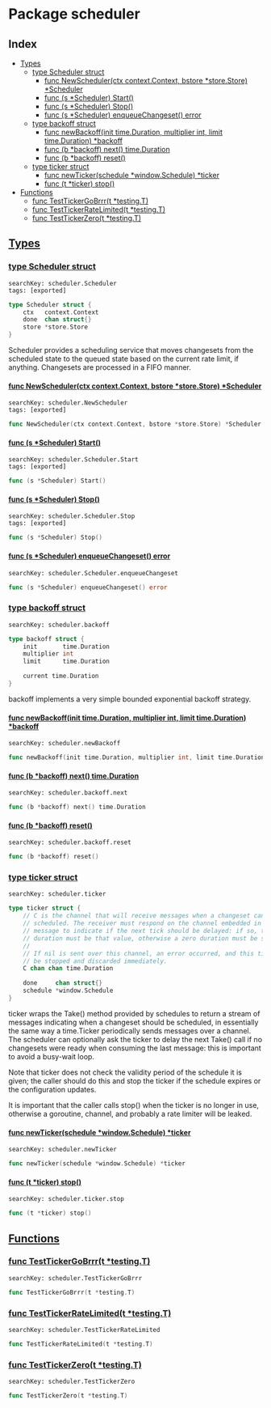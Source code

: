 # Package scheduler

## Index

* [Types](#type)
    * [type Scheduler struct](#Scheduler)
        * [func NewScheduler(ctx context.Context, bstore *store.Store) *Scheduler](#NewScheduler)
        * [func (s *Scheduler) Start()](#Scheduler.Start)
        * [func (s *Scheduler) Stop()](#Scheduler.Stop)
        * [func (s *Scheduler) enqueueChangeset() error](#Scheduler.enqueueChangeset)
    * [type backoff struct](#backoff)
        * [func newBackoff(init time.Duration, multiplier int, limit time.Duration) *backoff](#newBackoff)
        * [func (b *backoff) next() time.Duration](#backoff.next)
        * [func (b *backoff) reset()](#backoff.reset)
    * [type ticker struct](#ticker)
        * [func newTicker(schedule *window.Schedule) *ticker](#newTicker)
        * [func (t *ticker) stop()](#ticker.stop)
* [Functions](#func)
    * [func TestTickerGoBrrr(t *testing.T)](#TestTickerGoBrrr)
    * [func TestTickerRateLimited(t *testing.T)](#TestTickerRateLimited)
    * [func TestTickerZero(t *testing.T)](#TestTickerZero)


## <a id="type" href="#type">Types</a>

### <a id="Scheduler" href="#Scheduler">type Scheduler struct</a>

```
searchKey: scheduler.Scheduler
tags: [exported]
```

```Go
type Scheduler struct {
	ctx   context.Context
	done  chan struct{}
	store *store.Store
}
```

Scheduler provides a scheduling service that moves changesets from the scheduled state to the queued state based on the current rate limit, if anything. Changesets are processed in a FIFO manner. 

#### <a id="NewScheduler" href="#NewScheduler">func NewScheduler(ctx context.Context, bstore *store.Store) *Scheduler</a>

```
searchKey: scheduler.NewScheduler
tags: [exported]
```

```Go
func NewScheduler(ctx context.Context, bstore *store.Store) *Scheduler
```

#### <a id="Scheduler.Start" href="#Scheduler.Start">func (s *Scheduler) Start()</a>

```
searchKey: scheduler.Scheduler.Start
tags: [exported]
```

```Go
func (s *Scheduler) Start()
```

#### <a id="Scheduler.Stop" href="#Scheduler.Stop">func (s *Scheduler) Stop()</a>

```
searchKey: scheduler.Scheduler.Stop
tags: [exported]
```

```Go
func (s *Scheduler) Stop()
```

#### <a id="Scheduler.enqueueChangeset" href="#Scheduler.enqueueChangeset">func (s *Scheduler) enqueueChangeset() error</a>

```
searchKey: scheduler.Scheduler.enqueueChangeset
```

```Go
func (s *Scheduler) enqueueChangeset() error
```

### <a id="backoff" href="#backoff">type backoff struct</a>

```
searchKey: scheduler.backoff
```

```Go
type backoff struct {
	init       time.Duration
	multiplier int
	limit      time.Duration

	current time.Duration
}
```

backoff implements a very simple bounded exponential backoff strategy. 

#### <a id="newBackoff" href="#newBackoff">func newBackoff(init time.Duration, multiplier int, limit time.Duration) *backoff</a>

```
searchKey: scheduler.newBackoff
```

```Go
func newBackoff(init time.Duration, multiplier int, limit time.Duration) *backoff
```

#### <a id="backoff.next" href="#backoff.next">func (b *backoff) next() time.Duration</a>

```
searchKey: scheduler.backoff.next
```

```Go
func (b *backoff) next() time.Duration
```

#### <a id="backoff.reset" href="#backoff.reset">func (b *backoff) reset()</a>

```
searchKey: scheduler.backoff.reset
```

```Go
func (b *backoff) reset()
```

### <a id="ticker" href="#ticker">type ticker struct</a>

```
searchKey: scheduler.ticker
```

```Go
type ticker struct {
	// C is the channel that will receive messages when a changeset can be
	// scheduled. The receiver must respond on the channel embedded in the
	// message to indicate if the next tick should be delayed: if so, the
	// duration must be that value, otherwise a zero duration must be sent.
	//
	// If nil is sent over this channel, an error occurred, and this ticker must
	// be stopped and discarded immediately.
	C chan chan time.Duration

	done     chan struct{}
	schedule *window.Schedule
}
```

ticker wraps the Take() method provided by schedules to return a stream of messages indicating when a changeset should be scheduled, in essentially the same way a time.Ticker periodically sends messages over a channel. The scheduler can optionally ask the ticker to delay the next Take() call if no changesets were ready when consuming the last message: this is important to avoid a busy-wait loop. 

Note that ticker does not check the validity period of the schedule it is given; the caller should do this and stop the ticker if the schedule expires or the configuration updates. 

It is important that the caller calls stop() when the ticker is no longer in use, otherwise a goroutine, channel, and probably a rate limiter will be leaked. 

#### <a id="newTicker" href="#newTicker">func newTicker(schedule *window.Schedule) *ticker</a>

```
searchKey: scheduler.newTicker
```

```Go
func newTicker(schedule *window.Schedule) *ticker
```

#### <a id="ticker.stop" href="#ticker.stop">func (t *ticker) stop()</a>

```
searchKey: scheduler.ticker.stop
```

```Go
func (t *ticker) stop()
```

## <a id="func" href="#func">Functions</a>

### <a id="TestTickerGoBrrr" href="#TestTickerGoBrrr">func TestTickerGoBrrr(t *testing.T)</a>

```
searchKey: scheduler.TestTickerGoBrrr
```

```Go
func TestTickerGoBrrr(t *testing.T)
```

### <a id="TestTickerRateLimited" href="#TestTickerRateLimited">func TestTickerRateLimited(t *testing.T)</a>

```
searchKey: scheduler.TestTickerRateLimited
```

```Go
func TestTickerRateLimited(t *testing.T)
```

### <a id="TestTickerZero" href="#TestTickerZero">func TestTickerZero(t *testing.T)</a>

```
searchKey: scheduler.TestTickerZero
```

```Go
func TestTickerZero(t *testing.T)
```

